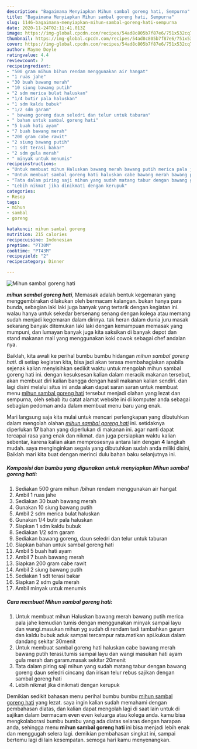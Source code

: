 ```yaml
---
description: "Bagaimana Menyiapkan Mihun sambal goreng hati, Sempurna"
title: "Bagaimana Menyiapkan Mihun sambal goreng hati, Sempurna"
slug: 1146-bagaimana-menyiapkan-mihun-sambal-goreng-hati-sempurna
date: 2020-11-24T02:11:41.013Z
image: https://img-global.cpcdn.com/recipes/54ad8c805b7f87e6/751x532cq70/mihun-sambal-goreng-hati-foto-resep-utama.jpg
thumbnail: https://img-global.cpcdn.com/recipes/54ad8c805b7f87e6/751x532cq70/mihun-sambal-goreng-hati-foto-resep-utama.jpg
cover: https://img-global.cpcdn.com/recipes/54ad8c805b7f87e6/751x532cq70/mihun-sambal-goreng-hati-foto-resep-utama.jpg
author: Mayme Doyle
ratingvalue: 4.4
reviewcount: 7
recipeingredient:
- "500 gram mihun bihun rendam menggunakan air hangat"
- "1 ruas jahe"
- "30 buah bawang merah"
- "10 siung bawang putih"
- "2 sdm merica bulat haluskan"
- "1/4 butir pala haluskan"
- "1 sdm kaldu bubuk"
- "1/2 sdm garam"
- " bawang goreng daun seledri dan telur untuk taburan"
- " bahan untuk sambal goreng hati"
- "5 buah hati ayam"
- "7 buah bawang merah"
- "200 gram cabe rawit"
- "2 siung bawang putih"
- "1 sdt terasi bakar"
- "2 sdm gula merah"
- " minyak untuk menumis"
recipeinstructions:
- "Untuk membuat mihun Haluskan bawang merah bawang putih merica pala jahe kemudian tumis dengan menggunakan minyak sampai layu dan wangi.masukan mihun yg sudah di rendam tadi tambahkan garam dan kaldu bubuk aduk sampai tercampur rata.matikan api.kukus dalam dandang sekitar 30menit"
- "Untuk membuat sambal goreng hati haluskan cabe bawang merah bawang putih terasi.tumis sampai layu dan wangi masukan hati ayam gula merah dan garam.masak sekitar 20menit"
- "Tata dalam piring saji mihun yang sudah matang tabur dengan bawang goreng daun seledri cincang dan irisan telur rebus sajikan dengan sambal goreng hati"
- "Lebih nikmat jika dinikmati dengan kerupuk"
categories:
- Resep
tags:
- mihun
- sambal
- goreng

katakunci: mihun sambal goreng 
nutrition: 215 calories
recipecuisine: Indonesian
preptime: "PT30M"
cooktime: "PT43M"
recipeyield: "2"
recipecategory: Dinner

---
```



![Mihun sambal goreng hati](https://img-global.cpcdn.com/recipes/54ad8c805b7f87e6/751x532cq70/mihun-sambal-goreng-hati-foto-resep-utama.jpg)

<b><i>mihun sambal goreng hati</i></b>, Memasak adalah bentuk kegemaran yang menggembirakan dilakukan oleh bermacam kalangan. bukan hanya para bunda, sebagian laki laki juga banyak yang tertarik dengan kegiatan ini. walau hanya untuk sekedar bersenang senang dengan kolega atau memang sudah menjadi kegemaran dalam dirinya. tak heran dalam dunia juru masak sekarang banyak ditemukan laki laki dengan kemampuan memasak yang mumpuni, dan lumayan banyak juga kita saksikan di banyak depot dan stand makanan mall yang menggunakan koki cowok sebagai chef andalan nya.

Baiklah, kita awali ke perihal bumbu bumbu hidangan <i>mihun sambal goreng hati</i>. di setiap kegiatan kita, bisa jadi akan terasa membahagiakan apabila sejenak kalian menyisihkan sedikit waktu untuk mengolah mihun sambal goreng hati ini. dengan kesuksesan kalian dalam meracik makanan tersebut, akan membuat diri kalian bangga dengan hasil makanan kalian sendiri. dan lagi disini melalui situs ini anda akan dapat saran saran untuk membuat menu <u>mihun sambal goreng hati</u> tersebut menjadi olahan yang lezat dan sempurna, oleh sebab itu catat alamat website ini di komputer anda sebagai sebagian pedoman anda dalam membuat menu baru yang enak.




Mari langsung saja kita mulai untuk mencari perlengkapan yang dibutuhkan dalam mengolah olahan <u><i>mihun sambal goreng hati</i></u> ini. setidaknya diperlukan <b>17</b> bahan yang diperlukan di makanan ini. agar nanti dapat tercapai rasa yang enak dan nikmat. dan juga persiapkan waktu kalian sebentar, karena kalian akan memprosesnya antara lain dengan <b>4</b> langkah mudah. saya menginginkan segala yang dibutuhkan sudah anda miliki disini, Baiklah mari kita buat dengan merinci dulu bahan baku selanjutnya ini.

<!--inarticleads1-->

##### Komposisi dan bumbu yang digunakan untuk menyiapkan Mihun sambal goreng hati:

1. Sediakan 500 gram mihun /bihun rendam menggunakan air hangat
1. Ambil 1 ruas jahe
1. Sediakan 30 buah bawang merah
1. Gunakan 10 siung bawang putih
1. Ambil 2 sdm merica bulat haluskan
1. Gunakan 1/4 butir pala haluskan
1. Siapkan 1 sdm kaldu bubuk
1. Sediakan 1/2 sdm garam
1. Sediakan  bawang goreng, daun seledri dan telur untuk taburan
1. Siapkan  bahan untuk sambal goreng hati
1. Ambil 5 buah hati ayam
1. Ambil 7 buah bawang merah
1. Siapkan 200 gram cabe rawit
1. Ambil 2 siung bawang putih
1. Sediakan 1 sdt terasi bakar
1. Siapkan 2 sdm gula merah
1. Ambil  minyak untuk menumis




<!--inarticleads2-->

##### Cara membuat Mihun sambal goreng hati:

1. Untuk membuat mihun Haluskan bawang merah bawang putih merica pala jahe kemudian tumis dengan menggunakan minyak sampai layu dan wangi.masukan mihun yg sudah di rendam tadi tambahkan garam dan kaldu bubuk aduk sampai tercampur rata.matikan api.kukus dalam dandang sekitar 30menit
1. Untuk membuat sambal goreng hati haluskan cabe bawang merah bawang putih terasi.tumis sampai layu dan wangi masukan hati ayam gula merah dan garam.masak sekitar 20menit
1. Tata dalam piring saji mihun yang sudah matang tabur dengan bawang goreng daun seledri cincang dan irisan telur rebus sajikan dengan sambal goreng hati
1. Lebih nikmat jika dinikmati dengan kerupuk




Demikian sedikit bahasan menu perihal bumbu bumbu <u>mihun sambal goreng hati</u> yang lezat. saya ingin kalian sudah memahami dengan pembahasan diatas, dan kalian dapat mengolah lagi di saat lain untuk di sajikan dalam bermacam even even keluarga atau kolega anda. kamu bisa mengkolaborasi bumbu bumbu yang ada diatas selaras dengan harapan anda, sehingga menu <b>mihun sambal goreng hati</b> ini bisa menjadi lebih enak dan menggugah selera lagi. demikian pembahasan singkat ini, sampai bertemu lagi di lain kesempatan. semoga hari kamu menyenangkan.
